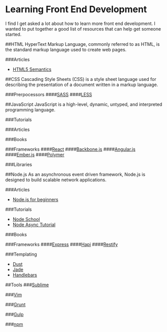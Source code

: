 # Learning Front End Development
I find I get asked a lot about how to learn more front end development. I wanted to put together a good list of resources that can help get someone started.

##HTML
HyperText Markup Language, commonly referred to as HTML, is the standard markup language used to create web pages.

###Articles
- [HTML5 Semantics](http://www.smashingmagazine.com/2011/11/html5-semantics/)

##CSS
Cascading Style Sheets (CSS) is a style sheet language used for describing the presentation of a document written in a markup language.

###Prerpocessors
####[SASS](http://sass-lang.com/)
####[LESS](http://lesscss.org/)

##JavaScript
JavaScript is a high-level, dynamic, untyped, and interpreted programming language.

###Tutorials

###Articles

###Books

###Frameworks
####[React](http://facebook.github.io/react/)
####[Backbone.js](http://backbonejs.org/)
####[Angular.js](https://angularjs.org/)
####[Ember.js](http://emberjs.com/)
####[Polymer](https://www.polymer-project.org/1.0/)

###Libraries

##Node.js
As an asynchronous event driven framework, Node.js is designed to build scalable network applications.

###Articles
 - [Node.js for beginners](http://code.tutsplus.com/tutorials/nodejs-for-beginners--net-26314)

###Tutorials
- [Node School](http://nodeschool.io/)
- [Node Async Tutorial](http://justinklemm.com/node-js-async-tutorial/)

###Books

###Frameworks
####[Express](http://expressjs.com/)
####[Hapi](http://hapijs.com/)
####[Restify](http://restify.com/)

###Templating
- [Dust](http://www.dustjs.com/)
- [Jade](http://jade-lang.com/)
- [Handlebars](http://handlebarsjs.com/)

##Tools
###[Sublime](http://www.sublimetext.com/)

###[Vim](http://www.vim.org/)

###[Grunt](http://gruntjs.com/)

###[Gulp](http://gulpjs.com/)

###[npm](https://www.npmjs.com/)
